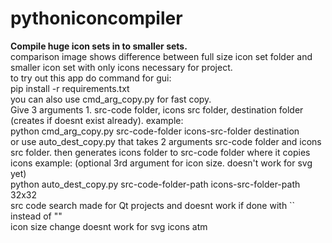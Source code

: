 # pythoniconcompiler
<b>Compile huge icon sets in to smaller sets.</b> </br>
comparison image shows difference between full size icon set folder and smaller icon set with only icons necessary for project. </br>
to try out this app do command for gui: </br>
pip install -r requirements.txt  </br>
you can also use cmd_arg_copy.py for fast copy.  </br>
Give 3 arguments 1. src-code folder, icons src folder, destination folder (creates if doesnt exist already). example: </br>
python cmd_arg_copy.py src-code-folder icons-src-folder destination </br>
or use auto_dest_copy.py that takes 2 arguments src-code folder and icons src folder. then generates icons folder to src-code folder where it copies icons example: (optional 3rd argument for icon size. doesn't work for svg yet) </br>
python auto_dest_copy.py src-code-folder-path icons-src-folder-path 32x32</br>
src code search made for Qt projects and doesnt work if done with `` instead of "" </br>
icon size change doesnt work for svg icons atm 
